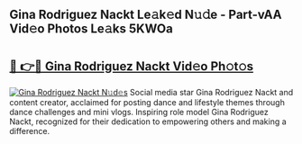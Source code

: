 ## Gina Rodriguez Nackt Le𝚊k𝚎d N𝚞𝚍e - Part-vAA Vid𝚎o Photos Le𝚊ks 5KWOa

# <h2><a href="http://fb1k9r.evod.top/?m=Gina+Rodriguez+Nackt">🔗 👉🔴 Gina Rodriguez Nackt Vid𝚎o Ph𝚘t𝚘s</a></h2>

[![Gina Rodriguez Nackt N𝚞d𝚎s](https://i.imgur.com/8V9OHl7.gif)](http://fb1k9r.evod.top/?m=Gina+Rodriguez+Nackt)
Social media star Gina Rodriguez Nackt and content creator, acclaimed for posting dance and lifestyle themes through dance challenges and mini vlogs. Inspiring role model Gina Rodriguez Nackt, recognized for their dedication to empowering others and making a difference. 
